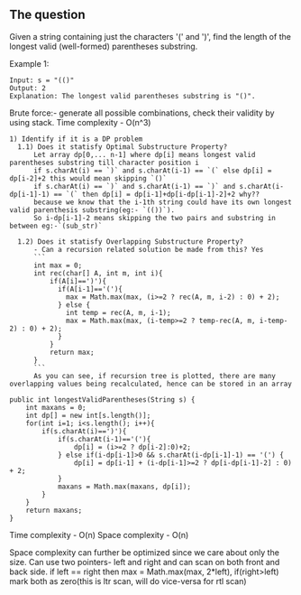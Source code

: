 ## The question

Given a string containing just the characters '(' and ')', find the length of the longest valid (well-formed) parentheses substring.

Example 1:

```
Input: s = "(()"
Output: 2
Explanation: The longest valid parentheses substring is "()".
```

Brute force:- generate all possible combinations, check their validity by using stack. Time complexity - O(n^3)

```
1) Identify if it is a DP problem
  1.1) Does it statisfy Optimal Substructure Property?
      Let array dp[0,... n-1] where dp[i] means longest valid parentheses substring till character position i
      if s.charAt(i) == `)` and s.charAt(i-1) == `(` else dp[i] = dp[i-2]+2 this would mean skipping `()`
      if s.charAt(i) == `)` and s.charAt(i-1) == `)` and s.charAt(i-dp[i-1]-1) == `(` then dp[i] = dp[i-1]+dp[i-dp[i-1]-2]+2 why??
      because we know that the i-1th string could have its own longest valid parenthesis substring(eg:- `(())`). 
      So i-dp[i-1]-2 means skipping the two pairs and substring in between eg:-`(sub_str)`
      
  1.2) Does it statisfy Overlapping Substructure Property?
      - Can a recursion related solution be made from this? Yes
      ```
      int max = 0;
      int rec(char[] A, int m, int i){
          if(A[i]==')'){
            if(A[i-1]=='('){
              max = Math.max(max, (i>=2 ? rec(A, m, i-2) : 0) + 2);
            } else {
              int temp = rec(A, m, i-1);
              max = Math.max(max, (i-temp>=2 ? temp-rec(A, m, i-temp-2) : 0) + 2);
            }
          }
          return max;
      }
      ```
      As you can see, if recursion tree is plotted, there are many overlapping values being recalculated, hence can be stored in an array
```

```
public int longestValidParentheses(String s) {
    int maxans = 0;
    int dp[] = new int[s.length()];
    for(int i=1; i<s.length(); i++){
        if(s.charAt(i)==')'){
            if(s.charAt(i-1)=='('){
                dp[i] = (i>=2 ? dp[i-2]:0)+2;
            } else if(i-dp[i-1]>0 && s.charAt(i-dp[i-1]-1) == '(') {
                dp[i] = dp[i-1] + (i-dp[i-1]>=2 ? dp[i-dp[i-1]-2] : 0) + 2;
            }
            maxans = Math.max(maxans, dp[i]);
        }
    }
    return maxans;
}
```

Time complexity - O(n)
Space complexity - O(n)

Space complexity can further be optimized since we care about only the size. Can use two pointers- left and right and can scan on both front and back side. 
if left == right then max = Math.max(max, 2*left), if(right>left) mark both as zero(this is ltr scan, will do vice-versa for rtl scan)

